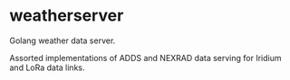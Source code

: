 # weatherserver
Golang weather data server.

Assorted implementations of ADDS and NEXRAD data serving for Iridium and LoRa data links.
